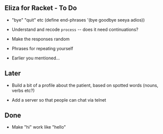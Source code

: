 Eliza for Racket - To Do
------------------------

* "bye" "quit" etc
  (define end-phrases '(bye goodbye seeya adios))

* Understand and recode `process` -- does it need continuations?

* Make the responses random

* Phrases for repeating yourself

* Earlier you mentioned...

Later
-----

* Build a bit of a profile about the patient, based on
  spotted words (nouns, verbs etc?)

* Add a server so that people can chat via telnet



Done
----

* Make "hi" work like "hello"
